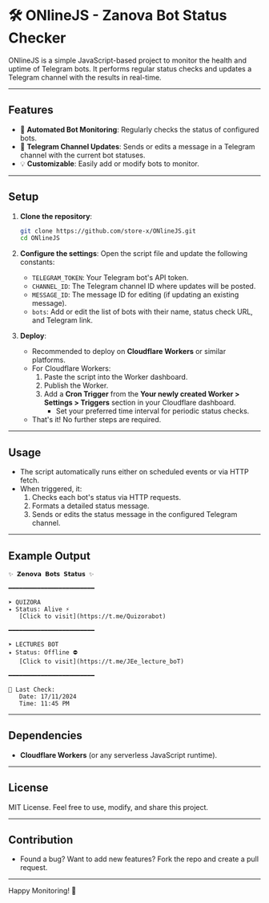 # 🛠️ ONlineJS - Zanova Bot Status Checker

ONlineJS is a simple JavaScript-based project to monitor the health and uptime of Telegram bots. It performs regular status checks and updates a Telegram channel with the results in real-time.

---

## Features
- 🚀 **Automated Bot Monitoring**: Regularly checks the status of configured bots.
- 📡 **Telegram Channel Updates**: Sends or edits a message in a Telegram channel with the current bot statuses.
- 💡 **Customizable**: Easily add or modify bots to monitor.

---

## Setup

1. **Clone the repository**:
   ```bash
   git clone https://github.com/store-x/ONlineJS.git
   cd ONlineJS
   ```

2. **Configure the settings**:
   Open the script file and update the following constants:
   - `TELEGRAM_TOKEN`: Your Telegram bot's API token.
   - `CHANNEL_ID`: The Telegram channel ID where updates will be posted.
   - `MESSAGE_ID`: The message ID for editing (if updating an existing message).
   - `bots`: Add or edit the list of bots with their name, status check URL, and Telegram link.

3. **Deploy**:
   - Recommended to deploy on **Cloudflare Workers** or similar platforms.
   - For Cloudflare Workers:
     1. Paste the script into the Worker dashboard.
     2. Publish the Worker.
     3. Add a **Cron Trigger** from the **Your newly created Worker > Settings > Triggers** section in your Cloudflare dashboard.  
        - Set your preferred time interval for periodic status checks.
   - That's it! No further steps are required.

---

## Usage

- The script automatically runs either on scheduled events or via HTTP fetch.
- When triggered, it:
  1. Checks each bot's status via HTTP requests.
  2. Formats a detailed status message.
  3. Sends or edits the status message in the configured Telegram channel.

---

## Example Output

```
✨ 𝗭𝗲𝗻𝗼𝘃𝗮 𝗕𝗼𝘁𝘀 𝗦𝘁𝗮𝘁𝘂𝘀 ✨

━━━━━━━━━━━━━━━━━━━━━━━━

➤ QUIZORA
✦ Status: Alive ⚡
   [Click to visit](https://t.me/Quizorabot)

━━━━━━━━━━━━━━━━━━━━━━━━

➤ LECTURES BOT
✦ Status: Offline ⛔
   [Click to visit](https://t.me/JEe_lecture_boT)

━━━━━━━━━━━━━━━━━━━━━━━━

📅 Last Check:
   Date: 17/11/2024
   Time: 11:45 PM
```

---

## Dependencies
- **Cloudflare Workers** (or any serverless JavaScript runtime).

---

## License
MIT License. Feel free to use, modify, and share this project.

---

## Contribution
- Found a bug? Want to add new features? Fork the repo and create a pull request.

---

Happy Monitoring! 🎉
